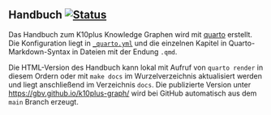 ## Handbuch [![Status](https://github.com/gbv/k10plus-graph/actions/workflows/quarto-publish.yml/badge.svg)](https://github.com/gbv/k10plus-graph/actions/workflows/quarto-publish.yml)

Das Handbuch zum K10plus Knowledge Graphen wird mit [quarto](https://quarto.org/)
erstellt. Die Konfiguration liegt in [`_quarto.yml`](_quarto.yml) und die
einzelnen Kapitel in Quarto-Markdown-Syntax in Dateien mit der Endung `.qmd`.

Die HTML-Version des Handbuch kann lokal mit Aufruf von `quarto render` in
diesem Ordern oder mit `make docs` im Wurzelverzeichnis aktualisiert werden und
liegt anschließend im Verzeichnis `docs`. Die publizierte Version unter
<https://gbv.github.io/k10plus-graph/> wird bei GitHub automatisch aus dem
`main` Branch erzeugt.
